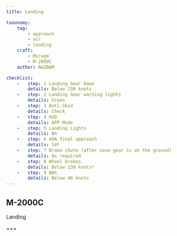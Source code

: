 ```yaml
---
title: Landing

taxonomy:
    tag:
        - approach
        - air
        - landing
    craft:
        - Mirage
        - M-2000C
    author: RAZBAM

checklist:
    -   step: 1 Landing Gear Down     
        details: Below 230 knots   
    -   step: 2 Landing Gear warning lights     
        details: Green   
    -   step: 3 Anti-Skid     
        details: Check   
    -   step: 4 HUD     
        details: APP Mode   
    -   step: 5 Landing Lights     
        details: On   
    -   step: 6 AOA final approach     
        details: 14º   
    -   step: 7 Brake chute (after nose gear is on the ground)     
        details: As required   
    -   step: 8 Wheel brakes     
        details: Below 130 knots*   
    -   step: 9 NWS     
        details: Below 40 knots
---
```


## M-2000C 
Landing

===


